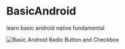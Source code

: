 # BasicAndroid
learn basic android native fundamental

![Basic Android Radio Button and Checkbox](https://res.cloudinary.com/baedev/image/upload/v1612385728/Screenshot_1612385593_bjgmu3.png)
